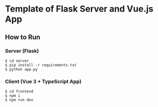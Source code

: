 # Template of Flask Server and Vue.js App

## How to Run

### Server (Flask)

```shell
$ cd server
$ pip install -r requirements.txt
$ python app.py
```

### Client (Vue 3 + TypeScript App)

```shell
$ cd frontend
$ npm i
$ npm run dev
```
